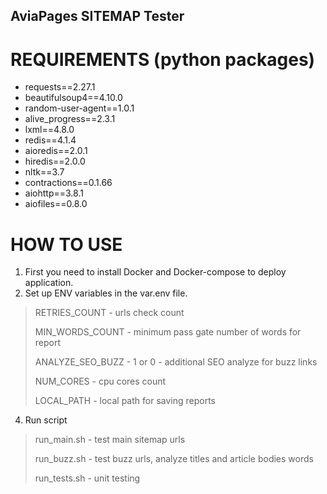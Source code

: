 ## AviaPages SITEMAP Tester

# REQUIREMENTS (python packages)
* requests==2.27.1
* beautifulsoup4==4.10.0
* random-user-agent==1.0.1
* alive_progress==2.3.1
* lxml==4.8.0
* redis==4.1.4
* aioredis==2.0.1
* hiredis==2.0.0
* nltk==3.7
* contractions==0.1.66
* aiohttp==3.8.1
* aiofiles==0.8.0

# HOW TO USE
1. First you need to install Docker and Docker-compose to deploy application.
2. Set up ENV variables in the var.env file.
> RETRIES_COUNT - urls check count
> 
> MIN_WORDS_COUNT - minimum pass gate number of words for report
>
> ANALYZE_SEO_BUZZ - 1 or 0 - additional SEO analyze for buzz links
> 
> NUM_CORES - cpu cores count
> 
> LOCAL_PATH - local path for saving reports
4. Run script
> run_main.sh - test main sitemap urls
> 
> run_buzz.sh - test buzz urls, analyze titles and article bodies words
> 
> run_tests.sh - unit testing